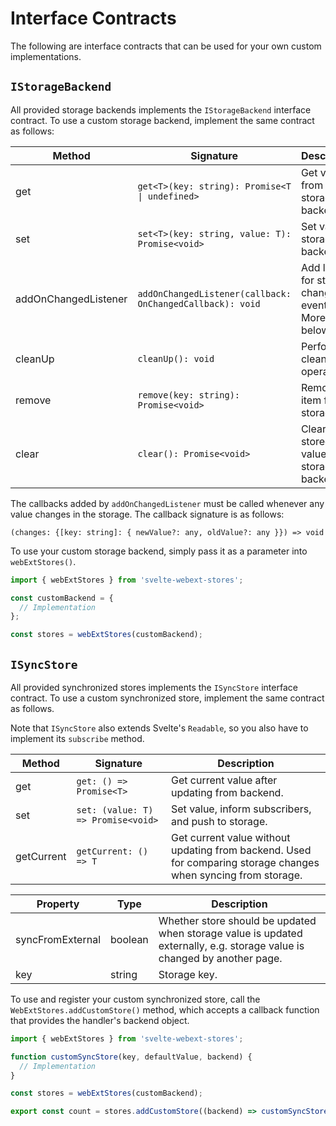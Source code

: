 # Interface Contracts

The following are interface contracts that can be used for your own custom implementations.

## `IStorageBackend`

All provided storage backends implements the `IStorageBackend` interface contract. To use a custom storage backend, implement the same contract as follows:

| Method | Signature | Description |
| --- | --- | --- |
| get | `get<T>(key: string): Promise<T \| undefined>` | Get value from storage backend. |
| set | `set<T>(key: string, value: T): Promise<void>` | Set value in storage backend. |
| addOnChangedListener | `addOnChangedListener(callback: OnChangedCallback): void` | Add listener for storage change events. More info below. |
| cleanUp | `cleanUp(): void` | Perform clean up operations. |
| remove | `remove(key: string): Promise<void>` | Remove item from storage. |
| clear | `clear(): Promise<void>` | Clears all stored values from storage backend. |

The callbacks added by `addOnChangedListener` must be called whenever any value changes in the storage. The callback signature is as follows:

`(changes: {[key: string]: { newValue?: any, oldValue?: any }}) => void`

To use your custom storage backend, simply pass it as a parameter into `webExtStores()`.

```js
import { webExtStores } from 'svelte-webext-stores';

const customBackend = {
  // Implementation
};

const stores = webExtStores(customBackend);
```

## `ISyncStore`

All provided synchronized stores implements the `ISyncStore` interface contract. To use a custom synchronized store, implement the same contract as follows.

Note that `ISyncStore` also extends Svelte's `Readable`, so you also have to implement its `subscribe` method.

| Method | Signature | Description |
| --- | --- | --- |
| get | `get: () => Promise<T>` | Get current value after updating from backend. |
| set | `set: (value: T) => Promise<void>` | Set value, inform subscribers, and push to storage. |
| getCurrent | `getCurrent: () => T` | Get current value without updating from backend. Used for comparing storage changes when syncing from storage. |

| Property | Type | Description |
| --- | --- | --- |
| syncFromExternal | boolean | Whether store should be updated when storage value is updated externally, e.g. storage value is changed by another page. |
| key | string | Storage key. |

To use and register your custom synchronized store, call the `WebExtStores.addCustomStore()` method, which accepts a callback function that provides the handler's backend object.

```js
import { webExtStores } from 'svelte-webext-stores';

function customSyncStore(key, defaultValue, backend) {
  // Implementation
}

const stores = webExtStores(customBackend);

export const count = stores.addCustomStore((backend) => customSyncStore('count', 1, backend));
```
